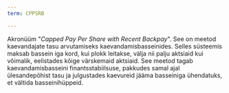 ```yaml
---
term: CPPSRB

---
```

Akronüüm "*Capped Pay Per Share with Recent Backpay*". See on meetod kaevandajate tasu arvutamiseks kaevandamisbasseinides. Selles süsteemis maksab bassein iga kord, kui plokk leitakse, välja nii palju aktsiaid kui võimalik, eelistades kõige värskemaid aktsiaid. See meetod tagab kaevandamisbasseini finantsstabiilsuse, pakkudes samal ajal ülesandepõhist tasu ja julgustades kaevureid jääma basseiniga ühendatuks, et vältida basseinihüppeid.
